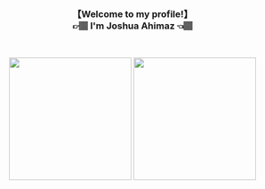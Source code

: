 <h3 align="center">【Welcome to my profile!】<br>👉🏽 I'm Joshua Ahimaz 👈🏽</h3><br>
<p align="center">
  <img src="https://github-readme-stats.vercel.app/api/top-langs/?username=JAhimaz&show_icons=true&theme=tokyonight" height="220px" width="auto"/>
  <img src="https://github-readme-stats.vercel.app/api?username=JAhimaz&count_private=true&show_icons=true&theme=tokyonight" height="220px"  />
</p>
